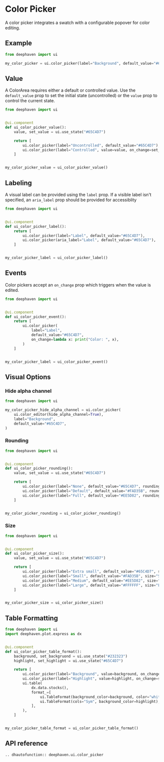 # Color Picker

A color picker integrates a swatch with a configurable popover for color editing.

## Example

```python
from deephaven import ui

my_color_picker = ui.color_picker(label="Background", default_value="#65C4D7")
```

## Value

A ColorArea requires either a default or controlled value. Use the `default_value` prop to set the initial state (uncontrolled) or the `value` prop to control the current state.

```python
from deephaven import ui


@ui.component
def ui_color_picker_value():
    value, set_value = ui.use_state("#65C4D7")

    return [
        ui.color_picker(label="Uncontrolled", default_value="#65C4D7"),
        ui.color_picker(label="Controlled", value=value, on_change=set_value),
    ]


my_color_picker_value = ui_color_picker_value()
```

## Labeling

A visual label can be provided using the `label` prop. If a visible label isn't specified, an `aria_label` prop should be provided for accessiblity

```python
from deephaven import ui


@ui.component
def ui_color_picker_label():
    return [
        ui.color_picker(label="Label", default_value="#65C4D7"),
        ui.color_picker(aria_label="Label", default_value="#65C4D7"),
    ]


my_color_picker_label = ui_color_picker_label()
```

## Events

Color pickers accept an `on_change` prop which triggers when the value is edited.

```python
from deephaven import ui


@ui.component
def ui_color_picker_event():
    return [
        ui.color_picker(
            label="Label",
            default_value="#65C4D7",
            on_change=lambda x: print("Color: ", x),
        )
    ]


my_color_picker_label = ui_color_picker_event()
```

## Visual Options

### Hide alpha channel

```python
from deephaven import ui

my_color_picker_hide_alpha_channel = ui.color_picker(
    ui.color_editor(hide_alpha_channel=True),
    label="Background",
    default_value="#65C4D7",
)
```

### Rounding

```python
from deephaven import ui


@ui.component
def ui_color_picker_rounding():
    value, set_value = ui.use_state("#65C4D7")

    return [
        ui.color_picker(label="None", default_value="#65C4D7", rounding="none"),
        ui.color_picker(label="Default", default_value="#FAD35B", rounding="default"),
        ui.color_picker(label="Full", default_value="#EE5D82", rounding="full"),
    ]


my_color_picker_rounding = ui_color_picker_rounding()
```

### Size

```python
from deephaven import ui


@ui.component
def ui_color_picker_size():
    value, set_value = ui.use_state("#65C4D7")

    return [
        ui.color_picker(label="Extra small", default_value="#65C4D7", size="XS"),
        ui.color_picker(label="Small", default_value="#FAD35B", size="S"),
        ui.color_picker(label="Medium", default_value="#EE5D82", size="M"),
        ui.color_picker(label="Large", default_value="#FFFFFF", size="L"),
    ]


my_color_picker_size = ui_color_picker_size()
```

## Table Formatting
```python
from deephaven import ui
import deephaven.plot.express as dx


@ui.component
def ui_color_picker_table_format():
    background, set_backgruond = ui.use_state("#232323")
    highlight, set_highlight = ui.use_state("#65C4D7")

    return [
        ui.color_picker(label="Background", value=background, on_change=set_backgruond),
        ui.color_picker(label="Highlight", value=highlight, on_change=set_highlight),
        ui.table(
            dx.data.stocks(),
            format_=[
                ui.TableFormat(background_color=background, color="white"),
                ui.TableFormat(cols="Sym", background_color=highlight),
            ],
        ),
    ]


my_color_picker_table_format = ui_color_picker_table_format()
```


## API reference

```{eval-rst}
.. dhautofunction:: deephaven.ui.color_picker
```